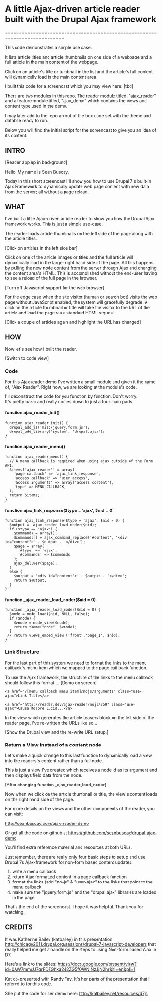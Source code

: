 # A little Ajax-driven article reader built with the Drupal Ajax framework
===========================================================================

This code demonstrates a simple use case.  

It lists article titles and article thumbnails on one side of a webpage and a 
full article in the main content of the webpage.

Click on an article's title or tumbnail in the list and the article's full 
content will dynamically load in the main content area.

I built this code for a screencast which you may view here: [tbd]

There are two modules in this repo.  The reader module titled, "ajax_reader" and
a feature module titled, "ajax_demo" which contains the views and content type 
used in the demo.

I may later add to the repo an out of the box code set with the theme and 
databse ready to run. 

Below you will find the initial script for the screencast to give you an idea 
of its content.

## INTRO

[Reader app up in background]

Hello.  My name is Sean Buscay.  

Today in this short screencast I'll show you how to use Drupal 7's built-in 
Ajax Framework to dynamically update web page content with new data from the 
server; all without a page reload.

## WHAT

I've built a little Ajax-driven article reader to show you how the Drupal Ajax 
framework works. This is just a simple use-case. 

The reader loads article thumbnails on the left side of the page along with 
the article titles. 

[Click on articles in the left side bar] 

Click on one of the article images or titles and the full article will 
dynamically load in the larger right hand side of the page. All this happens by 
pulling the new node content from the server through Ajax and changing the 
content area's HTML.  This is accomplished without the end-user having to see a 
reload of the full page in the browser. 

[Turn off Javascript support for the web browser]

For the edge case when the site visitor (human or search bot) visits the web page 
without JavaScript enabled, the system will gracefully degrade. A click on the 
article thumbnail or title will take the visitor to the URL of the article and 
load the page via a standard HTML request. 

[Click a couple of articles again and highlight the URL has changed]

## HOW

Now let's see how I built the reader. 

[Switch to code view]

### Code

For this Ajax reader demo I've written a small module and given it the name of, 
"Ajax Reader". Right now, we are looking at the module's code.  

I'll deconstruct the code for you function by function. Don't worry.  
It's pretty basic and really comes down to just a four main parts. 

#### function ajax_reader_init()

    function ajax_reader_init() {
      drupal_add_js('misc/jquery.form.js');
      drupal_add_library('system', 'drupal.ajax');
    }
    
#### function ajax_reader_menu()

    function ajax_reader_menu() {
      // A menu callback is required when using ajax outside of the Form API.
      $items['ajax-reader'] = array(
        'page callback' => 'ajax_link_response',
        'access callback' => 'user_access',
        'access arguments' => array('access content'),
        'type' => MENU_CALLBACK,
      );
      return $items;
    }

#### function ajax_link_response($type = 'ajax', $nid = 0)

    function ajax_link_response($type = 'ajax', $nid = 0) {
      $output = _ajax_reader_load_noder($nid);
      if ($type == 'ajax') {
        $commands = array();
        $commands[] = ajax_command_replace('#content', '<div id="content">' . $output . '</div>');
        $page = array(
          '#type' => 'ajax',
          '#commands' => $commands
        );
        ajax_deliver($page);
      }
      else {
        $output = '<div id="content">' . $output . '</div>';
        return $output;
      }
    }


#### function _ajax_reader_load_noder($nid = 0) 

    function _ajax_reader_load_noder($nid = 0) {
      $node = node_load($nid, NULL, false);
      if ($node) {
        $vnode = node_view($node);
        return theme("node", $vnode);
      }
     // return views_embed_view ('front','page_1', $nid);
    }

### Link Structure

For the last part of this system we need to format the links to the menu 
callback's menu item which we mapped to the page call back function.

To use the Ajax framework, the structure of the links to the menu callback 
should follow this format ... [Demo on screen]

    <a href="/[menu callback menu item]/nojs/arguments" class="use-ajax">Link Title</a>

    <a href="http://reader.dev/ajax-reader/nojs/259" class="use-ajax">Causa Dolore Lucid...</a>


In the view which generates the article teasers block on the left side of the 
reader page, I've re-written the URLs like so...

[Show the Drupal view and the re-write URL setup.]

### Return a View instead of a content node

Let's make a quick change to this last function to dynamically load a view into 
the readers's content rather than a full node.

This is just a view I've created which receives a node id as its argument and 
then displays field data from the node.  

[After changing function _ajax_reader_load_noder]

Now when we click on the article thumbnail or title, the view's content loads on
 the right hand side of the page. 

For more details on the views and the other components of the reader, you can visit: 

http://seanbuscay.com/ajax-reader-demo 

Or get all the code on github at https://github.com/seanbuscay/drupal-ajax-demo 

You'll find extra reference material and resources at both URLs.

Just remember, there are really only four basic steps to setup and use 
Drupal 7s Ajax-framework for non-form based content updates. 

1. write a menu callback 
2. return Ajax formatted content in a page callback function 
3. format the links (add "no-js" & "user-ajax" to the links that point to the menu callback 
4. make sure the "jquery.form.js" and the "drupal.ajax" libraries are loaded in the page

That's the end of the screencast. I hope it was helpful. Thank you for watching.  

## CREDITS

It was Katherine Bailey (katbailey) in this presentation  http://chicago2011.drupal.org/sessions/drupal-7-javascript-developers that really helped me get a handle on the steps to using Non-form based Ajax in D7.

Here's a link to the slides: https://docs.google.com/present/view?id=0AW7mmcU7qrFDZGhka242ZG5fOWNiNzJjN2hr&hl=en&pli=1

Kat co-presented with Randy Fay.  It's her parts of the presentation that I refered to for this code.

She put the code for her demo here: http://katbailey.net/resources/d7js

